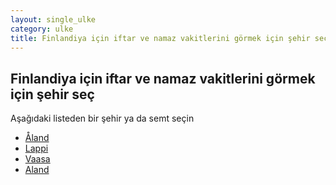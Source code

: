 ```yaml
---
layout: single_ulke
category: ulke
title: Finlandiya için iftar ve namaz vakitlerini görmek için şehir seç
---
```



## Finlandiya için iftar ve namaz vakitlerini görmek için şehir seç

Aşağıdaki listeden bir şehir ya da semt seçin


* [Åland](/iftar.html?sehir=Åland&ulke=Finlandiya)
* [Lappi](/iftar.html?sehir=Lappi&ulke=Finlandiya)
* [Vaasa](/iftar.html?sehir=Vaasa&ulke=Finlandiya)
* [Aland](/iftar.html?sehir=Aland&ulke=Finlandiya)
